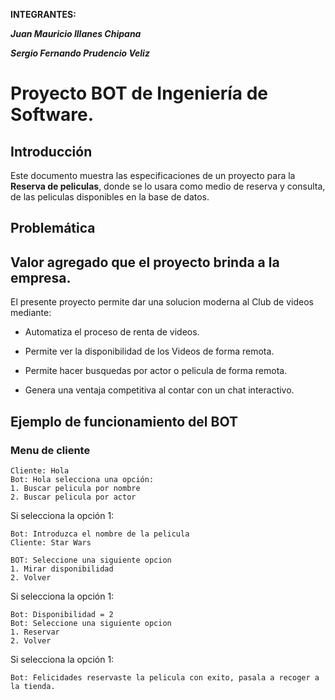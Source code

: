 **INTEGRANTES:**

**_Juan Mauricio Illanes Chipana_**

**_Sergio Fernando Prudencio Veliz_**

# Proyecto BOT de Ingeniería de Software.

## Introducción

Este documento muestra las especificaciones de un proyecto para la **Reserva de peliculas**, donde se lo usara como medio de reserva y consulta, de las peliculas disponibles en la base de datos.

## Problemática


## Valor agregado que el proyecto brinda a la empresa.
El presente proyecto permite dar una solucion moderna al Club de videos mediante:

* Automatiza el proceso de renta de videos.

* Permite ver la disponibilidad de los Videos de forma remota.

* Permite hacer busquedas por actor o pelicula de forma remota.

* Genera una ventaja competitiva al contar con un chat interactivo.


## Ejemplo de funcionamiento del BOT

### Menu de cliente

```
Cliente: Hola
Bot: Hola selecciona una opción:
1. Buscar pelicula por nombre
2. Buscar pelicula por actor

```

Si selecciona la opción 1:

```
Bot: Introduzca el nombre de la pelicula
Cliente: Star Wars

BOT: Seleccione una siguiente opcion
1. Mirar disponibilidad
2. Volver
```
Si selecciona la opción 1:
```
Bot: Disponibilidad = 2
Bot: Seleccione una siguiente opcion
1. Reservar
2. Volver

```
Si selecciona la opción 1:
```
Bot: Felicidades reservaste la pelicula con exito, pasala a recoger a la tienda.

```